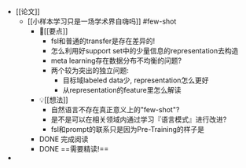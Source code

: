 - [[论文]]
	- [[小样本学习只是一场学术界自嗨吗]] #few-shot
		- 📌[[要点]]
			- fsl和普通的transfer是存在差异的!
			- 怎么利用好support set中的少量信息的representation去构造
			- meta learning存在数据分布不均衡的问题?
			- 两个较为突出的独立问题:
				- 目标域labeled data少, representation怎么更好
				- 从representation的feature里怎么解读
		- 💡[[想法]]
			- 自然语言不存在真正意义上的"few-shot"?
			- 是不是可以在相关领域内通过学习『语言模式』进行改进?
			- fsl和prompt的联系只是因为Pre-Training的样子是
		- DONE 完成阅读
		- DONE ==需要精读!==
-